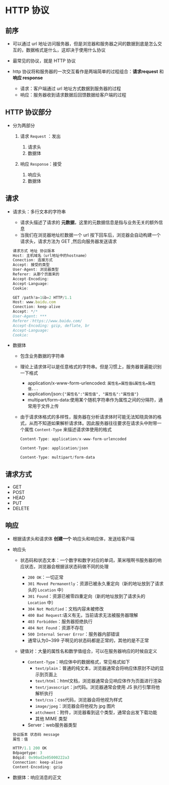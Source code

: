 # HTTP 协议

## 前序

+ 可以通过 url 地址访问服务器，但是浏览器和服务器之间的数据到底是怎么交互的，数据格式是什么，这却决于使用什么协议
+ 最常见的协议，就是 HTTP 协议
+ http 协议将和服务器的一次交互看作是两端简单的过程组合：**请求request** 和 **响应 response**

  + 请求：客户端通过 url 地址方式数据到服务器的过程
  + 响应：服务器收到请求数据后回馈数据给客户端的过程

## HTTP 协议部分

+ 分为两部分

  1. 请求 `Request` ：发出

      1. 请求头
      2. 数据体

  2. 响应 `Response`：接受

      1. 响应头
      2. 数据体

## 请求

+ 请求头：多行文本的字符串

  + 请求头描述了请求的 **元数据**，这里的元数据信息是指与业务无关的额外信息
  + 当我们在浏览器地址栏数据一个 url 按下回车后，浏览器会自动构建一个请求头，请求方法为 GET ,然后向服务器发送请求

  ```js
  请求方式 地址 协议版本
  Host: 主机域名（url地址中的hostname）
  Conection: 连接方式
  Accept: 接受的类型
  User-Agent: 浏览器类型
  Referer: 从那个页面来的
  Accept-Encoding:
  Accept-Language:
  Cookie:
  ```

  ```js
  GET /path?a=1&b=2 HTTP/1.1
  Host: www.baidu.com
  Conection: keep-alive
  Accept: */*
  User-Agent: ***
  Referer：https://www.baidu.com/
  Accept-Encoding: gzip, deflate, br
  Accept-Language:
  Cookie:
  ```

+ 数据体

  + 包含业务数据的字符串
  + 理论上请求体可以是任意格式的字符串。但是习惯上，服务器普遍能识别一下格式

    + application/x-www-form-urlencoded: `属性名=属性值&属性名=属性值...`
    + application/json:`{"属性名":"属性值", "属性名":"属性值"}`
    + multipart/form-data:使用某个随机字符串作为属性之间的分隔符，通常用于文件上传

  + 由于请求体格式的多样性，服务器在分析请求体时可能无法知晓具体的格式，从而不知道如果解析请求体。因此服务器往往要求在请求头中附带一个属性 `Content-Type` 来描述请求体使用的格式

    ```js
    Content-Type: application/x-www-form-urlencoded
    ```

    ```js
    Content-Type: application/json
    ```

    ```js
    Content-Type: multipart/form-data
    ```

## 请求方式

+ GET
+ POST
+ HEAD
+ PUT
+ DELETE

## 响应

+ 根据请求头和请求体  **创建一个** 响应头和响应体，发送给客户端

+ 响应头

  + 状态码和状态文本：一个数字和数字对应的单词，莱米哦啊书服务器的响应状态，浏览器会根据该状态码做不同的处理
    + `200 OK`：一切正常
    + `301 Moved Permanently`：资源已被永久重定向（新的地址放到了请求头的 `Location` 中）
    + `301 Found`：资源已被零四重定向（新的地址放到了请求头的 `Location` 中）
    + `304 Not Modified`：文档内容未被修改
    + `400 Bad Request`:语义有无，当前请求无法被服务器理解
    + `403 Forbidden`：服务器拒绝执行
    + `404 Not Found`：资源不存在
    + `500 Internal Server Error`：服务器内部错误
    + 通常认为0~399 子啊见的状态码都是正常的，其他的是不正常

  + 键值对：大量的属性名和数学值组合，可以在服务器响应的时候自定义
    + `Content-Type`：响应体中的数据格式，常见格式如下
      + `text/plain`：普通的纯文本，浏览器通常会将响应体原封不动的显示到页面上
      + `text/html`：html文档，浏览器通常会见响应体作为页面进行渲染
      + `text/javascript`：js代码。浏览器通常会使用 JS 执行引擎将他解析执行
      + `text/css`：css代码，浏览器会将他视为样式
      + `image/jpeg`：浏览器会将他视为 jpg 图片
      + `attchment`：附件，浏览器看到这个类型，通常会出发下载功能
      + 其他 MIME 类型
    + Server：web服务器类型

  ```js
  协议版本 状态码 message
  属性：值
  ```

  ```js
  HTTP/1.1 200 OK
  Bdpagetype: 3
  Bdqid: 0x90ad2e05000222a3
  Connection: keep-alive
  Content-Encoding: gzip
  ```

+ 数据体：响应消息的正文
